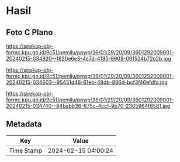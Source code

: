 # Hasil

## Foto C Plano

https://sirekap-obj-formc.kpu.go.id/9c51/pemilu/ppwp/36/01/29/20/09/3601292009001-20240215-034920--f820e6e3-4c7d-4195-8909-091524b72e2b.jpg

https://sirekap-obj-formc.kpu.go.id/9c51/pemilu/ppwp/36/01/29/20/09/3601292009001-20240215-034603--95451d46-61eb-48db-896d-bcf3f46efdfa.jpg

https://sirekap-obj-formc.kpu.go.id/9c51/pemilu/ppwp/36/01/29/20/09/3601292009001-20240215-034740--84babb36-675c-4ccf-9b70-2305964f8581.jpg


## Metadata

| Key        | Value               |
| ---------- | ------------------- |
| Time Stamp | 2024-02-15 04:00:24 |




